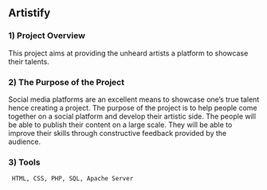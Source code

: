 ## Artistify

### 1) Project Overview
This project aims at providing the unheard artists a platform to showcase their  talents.

### 2) The Purpose of the Project 
Social media platforms are an excellent means to showcase one’s true talent hence creating a project. The purpose of the project is to help people come together on a social platform and develop their artistic side. The people will be able to publish their content on a large scale. They will be able to improve their skills through constructive feedback provided by the audience. 

### 3) Tools 
     HTML, CSS, PHP, SQL, Apache Server


